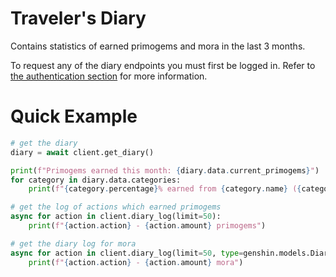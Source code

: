# Traveler's Diary

Contains statistics of earned primogems and mora in the last 3 months.

To request any of the diary endpoints you must first be logged in. Refer to [the authentication section](authentication.md) for more information.

# Quick Example

```py
# get the diary
diary = await client.get_diary()

print(f"Primogems earned this month: {diary.data.current_primogems}")
for category in diary.data.categories:
    print(f"{category.percentage}% earned from {category.name} ({category.amount} primogems)")
```

```py
# get the log of actions which earned primogems
async for action in client.diary_log(limit=50):
    print(f"{action.action} - {action.amount} primogems")

# get the diary log for mora
async for action in client.diary_log(limit=50, type=genshin.models.DiaryType.MORA):
    print(f"{action.action} - {action.amount} mora")
```
